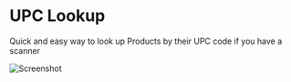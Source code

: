 UPC Lookup
==========

Quick and easy way to look up Products by their UPC code if you have a scanner


![Screenshot](http://cdn.ht.gs/i/upc-lookup2.png)

